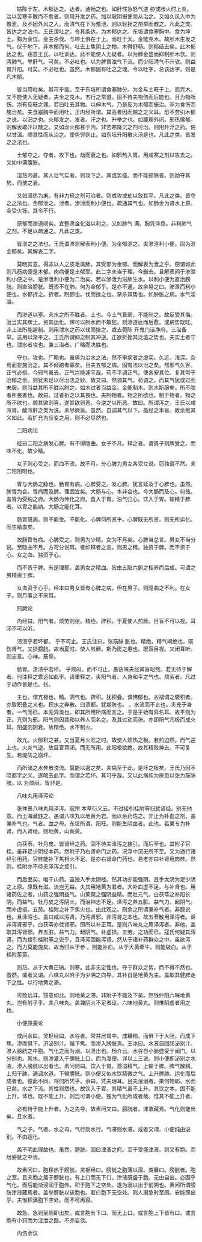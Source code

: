 <!-- { "loadSidebar": true } -->
　　姑陈于左。木郁达之。达者。通畅之也。如肝性急怒气逆 胁或胀火时上炎。治以苦寒辛散而不愈者。则用升发之药。加以厥阴报使而从治之。又如久风入中为飧泄。及不因外风之入。而清气在下为飧泄。则以轻扬之剂举而散之。凡此之类。皆达之之法也。王氏谓吐之。令其条达。为木郁达之。东垣谓食塞胸中。食为坤土。胸为金位。金主杀伐。与坤土俱在于上。而旺于天。金能克木。故肝木生发之气。伏于地下。非木郁而何。吐去上焦阴土之物。木得舒畅。则郁结去矣。此木郁达之也。窃意王氏。以吐训达。此不能使人无疑者。以为肺金盛而抑制肝木欤。则泻肺气。举肝气。可矣。不必吐也。以为脾胃浊气下流。而少阳清气不升欤。则益胃升阳。可矣。不必吐也。虽然。木郁固有吐之之理。今以吐字。总该达字。则是凡木郁。

　　皆当用吐矣。其可乎哉。至于东垣所谓食塞肺分。为金与土旺于上。而克木。又不能使人无疑者。夫金之克木。五行之常道。固不待夫物伤而后能也。且为物所伤。岂有反旺之理。若曰吐去其物。以伸木气。乃是反为木郁而施治。非为食伤而施治矣。夫食塞胸中而用吐。正内经所谓。其高者因而越之之义耳。恐不劳引木郁之说。以汨之也。火郁发之。发者。汗之也。升举之也。如腠理外闭。邪热怫郁。则解表取汗以散之。又如龙火郁甚于内。非苦寒降沉之剂可治。则用升浮之药。佐以甘温。顺其性而从治之。使势穷则止。如东垣升阳散火汤是也。凡此之类。皆发之之法也。

　　土郁夺之。夺者。攻下也。劫而衰之也。如邪热入胃。用咸寒之剂以攻去之。又如中满腹胀。

　　湿热内甚。其人壮气实者。则攻下之。其或势盛。而不能顿除者。则劫夺其势。而使之衰。

　　又如湿热为痢。有非力轻之剂可治者。则或攻或劫以致其平。凡此之类。皆夺之之法也。金郁泄之。泄者。渗泄而利小便也。疏通其气也。如肺金为肾水上原。金受火铄。其令不行。

　　原郁而渗道闭矣。宜整肃金化滋以利之。又如肺气 满。胸凭仰息。非利肺气之剂。不足以疏通之。凡此之类。

　　皆泄之之法也。王氏谓渗泄解表利小便。为金郁泄之。夫渗泄利小便。固为泄金郁矣。其解表二字。

　　莫晓其意。得非以人之皮毛属肺。其受邪为金郁。而解表为泄之乎。窃谓如此则凡筋病便是木郁。肉病便是土郁耶。此二字未当于理。今删去。且解表间于渗泄利小便之中。是渗泄利小便为二治矣。若以渗泄为滋肺生水。以利小便为直治膀胱。则直治膀胱。既责不在肺。何为金郁乎。是亦不通。故余易之曰。渗泄而利小便也。水郁折之。折者。制御也。伐而挫之也。渐杀其势也。如肿胀之病。水气淫溢。

　　而渗道以塞。夫水之所不胜者。土也。今土气衰弱。不能制之。故反受其侮。治当实其脾土。资其运化。俾可以制水而不敢犯。则渗道达而后愈。或病势既旺。非上法所能遽制。则用泄水之药以伐而挫之。或去菀陈 开鬼门洁净府。三治备举。迭用以渐平之。王氏所谓抑之制其冲逆。正欲折挫其泛滥之势也。夫实土者守也。泄水者攻也。兼三治者。广略而决胜也。

　　守也。攻也。广略也。虽俱为治水之法。然不审病者之虚实。久近。浅深。杂焉而妄施治之。其不倾踣者寡矣。且夫五郁之病。固有法以治之矣。然邪气久客。正气必损。今邪气虽去。正气岂能遽平哉。苟不平调正气。使各安其位。复其常于治郁之余。则犹未足以尽治法之妙。故又曰。然调其气。苟调之。而其气犹或过而未服。则当益其所不胜以制之。如木过者当益金。金能制木。则木斯服矣。所不胜者所畏者也。故曰。过者折之以其畏也。夫制物者。物之所欲也。制于物者。物之所不欲也。顺其欲则喜。逆其欲则恶。今逆之以所恶。故曰。所谓泻之。王氏以咸泻肾。酸泻肝之类为说。未尽厥旨。虽然。自调其气以下。盖经之本旨。故余推其义如此。若扩充为应变之用。则不必尽然也。

　　二阳病论

　　经曰二阳之病发心脾。有不得隐曲。女子不月。释之者。谓男子则脾受之。而味不化。故少精。

　　女子则心受之。而血不流。故不月。分心脾为男女各受立说。窃独谓不然。夫二阳阳明也。

　　胃与大肠之脉也。肠胃有病。心脾受之。发心脾。犹言延及于心脾也。虽然。脾胃为合。胃病而及脾。理固宜矣。大肠与心。本非合也。今大肠而及心。何哉。盖胃为受纳之府。大肠为传化之府。食入于胃。浊气归心。饮入于胃。输精于脾者。以胃之能纳。大肠之能化耳。

　　肠胃既病。则不能受。不能化。心脾何所资乎。心脾既无所资。则无所运化。而生精血矣。

　　故肠胃有病。心脾受之。则男为少精。女为不月矣。心脾当总言。男女不当分说。至隐曲不月。方可分说耳。者如释者之言。则男之精。独资于脾。而不资于心。女之血。独资于心。

　　而不资于脾。有是理耶。盖男女之精血。皆由五脏六腑之相养而后成。可谓之男精资于脾。

　　女血资于心乎。经本曰男女皆有心脾之病。但在男子。则隐曲之不利。在女子。则月事之不来耳。

　　煎厥论

　　内经曰。阳气者。烦劳则张。精绝。辟积。于夏使人煎厥。目盲不可以视。耳闭不可以听。

　　溃溃乎若坏都。 乎不可止。王氏注曰。张筋脉 胀也。精绝。精气竭绝也。既伤肾气。又损膀胱。故当夏时。使人煎厥。斯乃房之患也。既盲目视。又闭耳听。则志意。心神。筋骨。

　　肠胃。溃溃乎若坏。 乎烦闷。而不可止。愚窃味夫经其旨昭然。若无待于解者。何注释之乖远如此乎。请重释之。夫阳气者。人身和平之气也。烦劳者。凡过于动作皆是也。张。

　　主也。谓亢极也。精。阴气也。辟积。犹积叠。谓怫郁也。衣褶谓之襞积者。亦取积叠之义也。积水之奔散。曰溃都。犹堤防也。 。水流而不止也。夫充于身者。一气而已。本无异类也。即其所用所病而言之。于是乎始有异名耳。故平则为正。亢则为邪。阳气则因其和以养人而名之。及其过动而张。亦即阳气亢极而成火耳。阳盛则阴衰。故精绝。水不制火。

　　故亢。火郁积之甚。又当夏月火旺之时。故使人烦热之极。若煎迫然。而气逆上也。火炎气逆。故目盲耳闭。而无所用。此阳极欲绝。故其精败神去。不可复生。若堤防之崩坏。

　　而所储之水奔散滂流。莫能以遏之矣。夫病至于此。是坏之极矣。王氏乃因不晓都字之义。遂略去此字。而谓之若坏。其可乎哉。又以此病纯为房患以张为筋脉 胀。以 为烦闷。皆非是。

　　八味丸用泽泻论

　　张仲景八味丸用泽泻。寇宗 本草衍义云。不过接引桂附等归就肾经。别无他意。而王海藏韪之。愚谓八味丸以地黄为君。而以余药佐之。非止为补血之剂。盖兼补气也。气者。血之母。东垣所谓。阳旺。则能生阴血者。此也。若果专为补肾。而入肾经。则地黄。山茱萸。

　　白茯苓。牡丹皮。皆肾经之药。固不待夫泽泻之接引。而后至也。其附子官桂。虽非足少阴经本药。然附子乃右肾命门之药。况浮中沉无所不至。又为通行诸经引用药。官桂能补下焦相火不足。是亦右肾命门药也。易老亦曰补肾用肉桂。然则。桂附亦不待夫泽泻之接引。

　　而后至矣。唯干山药。虽独入手太阴经。然其功亦能强阴。且手太阴为足少阴之上原。原既有滋。流岂无益。夫其用地黄为君者。大补血虚不足。与补肾也。用诸药佐之者。山药之强阴益气。山茱萸之强阴益精。而壮元气。白茯苓之补阳长阴。而益气。牡丹皮之泻阴火。而治神志不足。泽泻之养五脏。益气力。起阴气。而补虚损。五劳。桂附之补下焦火也。由此观之。则余之所谓兼补气者。非臆说也。且泽泻也。虽曰咸以泻肾。乃泻肾邪。非泻肾之本也。故五苓散用泽泻者。讵非泻肾邪乎。白茯苓亦伐肾邪。即所以补正耳。是则八味丸之用泽泻者。非他。盖取其泻肾邪。养五脏。益气力。起阴气。补虚损。五劳。之功而已。寇氏何疑其泻肾。而为接引桂附等之说乎。且泽泻固能泻肾。然从于诸补药群众之中。虽欲泻之。而力莫能施矣。故当归从于参 。则能补血。从于大黄牵牛。则能破血。从于桂附茱萸。

　　则热。从于大黄芒硝。则寒。此非无定性也。夺于群众之势。而不得不然也。虽然。或者又谓。八味丸以附子为少阴之向导。其补自是地黄为主。盖取其健脾走下之性。以行地黄之滞。

　　可致远耳。窃意如此。则地黄之滞。非附子不能及下矣。然钱仲阳六味地黄丸。岂有附子乎。夫八味丸。盖兼阴火不足者设。六味地黄丸。则惟阴虚者用之也。

　　小便原委论

　　或问余曰。灵枢经曰。水谷者。常并居胃中。成糟粕。而俱下于大肠。而成下焦。渗而俱下。济泌别汁。循下焦。而渗入膀胱焉。王冰曰。水液自回肠泌别汁。渗入膀胱之中胞。气化之而为溺。以泄出也。杨介云。水谷自小肠盛受于阑门。以分别也。其水。则渗灌入于膀胱上口。而为溲便。详以上三说。则小便即泌别之水液。渗入膀胱以出者也。素问则曰。饮入于胃。游溢精气。上输于脾。脾气散精。上归于肺。通调水道。下输膀胱。则小便又似水饮精微之气。上升脾肺。运化而后成者也。彼此不同。将何所凭乎。余曰。凭夫理耳。且夫溲溺者。果何物耶。水而已矣。水之下流。其性则然也。故饮入于胃。其精气虽不上升。其饮之本。固不能上升。体也。既不能上升。则岂可谓小便。独为气化所成者哉。惟其不能上升者。

　　必有待于能上升者。为之先导。故素问又曰。膀胱者。津液藏焉。气化则能出矣。且水者。

　　气之子。气者。水之母。气行则水行。气滞则水滞。或者又谓。小便纯由泌别。不由运化。

　　盖不明此理故也。虽然。膀胱。固曰津液之府。至于受盛津液。则又有胞。而居膀胱之中焉。

　　故素问曰。胞移热于膀胱。灵枢经曰。膀胱之胞薄以濡。类纂曰。膀胱者。胞之室。且夫胞之居于膀胱也。有上口而无下口。津液既盛于胞。无由自出。必因乎气化。而后能渐浸润于胞外。积于胞下之空处。遂为溺以出于前阴也。素问所谓膀胱津液藏焉者。盖举膀胱以该胞也。若曰胞下无空处。则人溺急时至厕。安能即出乎。夫惟积满胞下空处。而不可再容。

　　故急。急则至厕即出矣。或言胞有下口。而无上口。或言胞上下皆有口。或言胞有小窍而为注泄之路。不亦妄欤。

　　内伤余议

